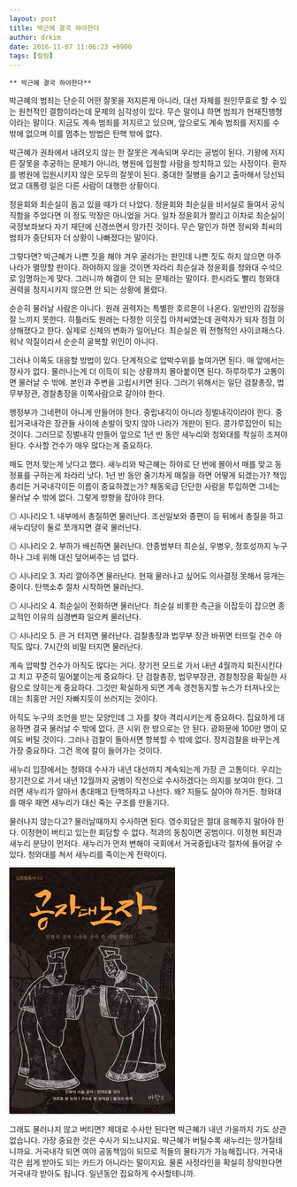 ```yaml
---
layout: post
title: 박근혜 결국 하야한다
author: drkim
date: 2016-11-07 11:06:23 +0900
tags: [컬럼]
---
```

 


    ** 박근혜 결국 하야한다** 

  


박근혜의 범죄는 단순히 어떤 잘못을 저지른게 아니라, 대선 자체를 원인무효로 할 수 있는 원천적인 결함이라는데 문제의 심각성이 있다. 무슨 말이냐 하면 범죄가 현재진행형이라는 말이다. 지금도 계속 범죄를 저지르고 있으며, 앞으로도 계속 범죄를 저지를 수 밖에 없으며 이를 멈추는 방법은 탄핵 밖에 없다. 

  


박근혜가 권좌에서 내려오지 않는 한 잘못은 계속되며 우리는 공범이 된다. 기왕에 저지른 잘못을 추궁하는 문제가 아니라, 병원에 입원할 사람을 방치하고 있는 사정이다. 환자를 병원에 입원시키지 않은 모두의 잘못이 된다. 중대한 질병을 숨기고 출마해서 당선되었고 대통령 일은 다른 사람이 대행한 상황이다. 

  


정윤회와 최순실이 돕고 있을 때가 더 나았다. 정윤회와 최순실을 비서실로 들여서 공식직함을 주었다면 이 정도 막장은 아니었을 거다. 일차 정윤회가 짤리고 이차로 최순실이 국정보좌보다 자기 재단에 신경쓰면서 망가진 것이다. 무슨 말인가 하면 정씨와 최씨의 범죄가 중단되자 더 상황이 나빠졌다는 말이다. 

  


그렇다면? 박근혜가 나쁜 짓을 해야 겨우 굴러가는 판인데 나쁜 짓도 하지 않으면 아주 나라가 멸망할 판이다. 하야하지 않을 것이면 차라리 최순실과 정윤회를 청와대 수석으로 임명하는게 맞다. 그러니까 해결이 안 되는 문제라는 말이다. 한시라도 빨리 청와대 권력을 정지시키지 않으면 안 되는 상황에 몰렸다. 

  


순순히 물러날 사람은 아니다. 원래 권력자는 특별한 호르몬이 나온다. 일반인의 감정을 잘 느끼지 못한다. 히틀러도 원래는 다정한 이웃집 아저씨였는데 권력자가 되자 점점 이상해졌다고 한다. 실제로 신체의 변화가 일어난다. 최순실은 뭐 전형적인 사이코패스다. 워낙 악질이라서 순순히 굴복할 위인이 아니다. 

  


그러나 이쪽도 대응할 방법이 있다. 단계적으로 압박수위를 높여가면 된다. 매 앞에서는 장사가 없다. 물러나는게 더 이득이 되는 상황까지 몰아붙이면 된다. 하루하루가 고통이면 물러날 수 밖에. 본인과 주변을 고립시키면 된다. 그러기 위해서는 일단 검찰총장, 법무부장관, 경찰총장을 이쪽사람으로 갈아야 한다. 

  


행정부가 그네편이 아니게 만들어야 한다. 중립내각이 아니라 징벌내각이라야 한다. 중립거국내각은 장관들 사이에 손발이 맞지 않아 나라가 개판이 된다. 콩가루집안이 되는 것이다. 그러므로 징벌내각 만들어 앞으로 1년 반 동안 새누리와 청와대를 착실히 조져야 된다. 수사할 건수가 매우 많다는게 중요하다.

  


매도 먼저 맞는게 낫다고 했다. 새누리와 박근혜는 하야로 단 번에 몰아서 매를 맞고 동정표를 구하는게 차라리 낫다. 1년 반 동안 줄기차게 매질을 하면 어떻게 되겠는가? 책임총리든 거국내각이든 이름이 중요하겠는가? 채동욱급 단단한 사람을 투입하면 그네는 물러날 수 밖에 없다. 그렇게 방향을 잡아야 한다.

  


◎ 시나리오 1. 내부에서 총질하면 물러난다. 조선일보와 종편이 등 뒤에서 총질을 하고 새누리당이 둘로 쪼개지면 결국 물러난다.

  


◎ 시나리오 2. 부하가 배신하면 물러난다. 안종범부터 최순실, 우병우, 정호성까지 누구 하나 그네 위해 대신 덮어써주는 넘 없다. 

  


◎ 시나리오 3. 자리 깔아주면 물러난다. 현재 물러나고 싶어도 의사결정 못해서 뭉개는 중이다. 탄핵소추 절차 시작하면 물러난다.

  


◎ 시나리오 4. 최순실이 전화하면 물러난다. 최순실 비롯한 측근을 이잡듯이 잡으면 종교적인 이유의 심경변화 일으켜 물러난다. 

  


◎ 시나리오 5. 큰 거 터지면 물러난다. 검찰총장과 법무부 장관 바뀌면 터뜨릴 건수 아직도 많다. 7시간의 비밀 터지면 물러난다.

  


계속 압박할 건수가 아직도 많다는 거다. 장기전 모드로 가서 내년 4월까지 퇴진시킨다고 치고 꾸준히 밀어붙이는게 중요하다. 단 검찰총장, 법무부장관, 경찰청장을 확실한 사람으로 앉히는게 중요하다. 그것만 확실하게 되면 계속 경천동지할 뉴스가 터져나오는 데는 최홍만 거인 자빠지듯이 쓰러지는 것이다. 

  


아직도 누구의 조언을 받는 모양인데 그 자를 찾아 격리시키는게 중요하다. 집요하게 대응하면 결국 물러날 수 밖에 없다. 큰 시위 한 방으로는 안 된다. 광화문에 100만 명이 모여도 버틸 것이다. 그러나 검찰이 돌아서면 항복할 수 밖에 없다. 정치검찰을 바꾸는게 가장 중요하다. 그건 목에 칼이 들어가는 것이다.

  


새누리 입장에서는 청와대 수사가 내년 대선까지 계속되는게 가장 큰 고통이다. 우리는 장기전으로 가서 내년 12월까지 굼벵이 작전으로 수사하겠다는 의지를 보여야 한다. 그러면 새누리가 알아서 총대매고 탄핵하자고 나선다. 왜? 지들도 살아야 하거든. 청와대를 매우 패면 새누리가 대신 죽는 구조를 만들기다. 

  


물러나지 않는다고? 물러날때까지 수사하면 된다. 영수회담은 절대 응해주지 말아야 한다. 이정현이 버티고 있는한 회담할 수 없다. 적과의 동침이면 공범이다. 이정현 퇴진과 새누리 분당이 먼저다. 새누리가 먼저 변해야 국회에서 거국중립내각 절차에 들어갈 수 있다. 청와대를 쳐서 새누리를 죽이는게 전략이다. 

  


  



 ![](/files/attach/images/199/634/774/555.jpg) 

  


그래도 물러나지 않고 버티면? 제대로 수사만 된다면 박근혜가 내년 가을까지 가도 상관없습니다. 가장 중요한 것은 수사가 되느냐지요. 박근혜가 버틸수록 새누리는 망가질테니까요. 거국내각 되면 여야 공동책임이 되므로 적들의 물타기가 가능해집니다. 거국내각은 쉽게 받아도 되는 카드가 아니라는 말이지요. 물론 사정라인을 확실히 장악한다면 거국내각 받아도 됩니다. 일년동안 집요하게 수사할테니까.
